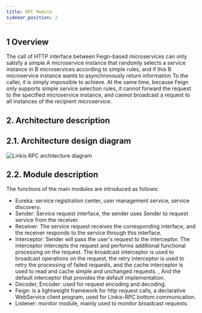 ```yaml
---
title: RPC Module
sidebar_position: 2
---
```


## 1 Overview
The call of HTTP interface between Feign-based microservices can only satisfy a simple A microservice instance that randomly selects a service instance in B microservices according to simple rules, and if this B microservice instance wants to asynchronously return information To the caller, it is simply impossible to achieve.
At the same time, because Feign only supports simple service selection rules, it cannot forward the request to the specified microservice instance, and cannot broadcast a request to all instances of the recipient microservice.

## 2. Architecture description
## 2.1. Architecture design diagram
![Linkis RPC architecture diagram](/Images/Architecture/Commons/linkis-rpc.png)
## 2.2. Module description
The functions of the main modules are introduced as follows:
* Eureka: service registration center, user management service, service discovery.
* Sender: Service request interface, the sender uses Sender to request service from the receiver.
* Receiver: The service request receives the corresponding interface, and the receiver responds to the service through this interface.
* Interceptor: Sender will pass the user's request to the interceptor. The interceptor intercepts the request and performs additional functional processing on the request. The broadcast interceptor is used to broadcast operations on the request, the retry interceptor is used to retry the processing of failed requests, and the cache interceptor is used to read and cache simple and unchanged requests. , And the default interceptor that provides the default implementation.
* Decoder, Encoder: used for request encoding and decoding.
* Feign: is a lightweight framework for http request calls, a declarative WebService client program, used for Linkis-RPC bottom communication.
* Listener: monitor module, mainly used to monitor broadcast requests.